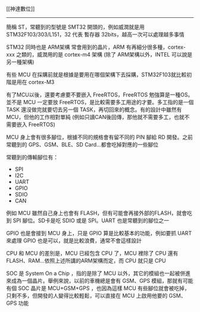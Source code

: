 [[神達數位]]

---

簡稱 ST，常聽到的型號是 SMT32 開頭的，例如威潤就是用 STM32F103/303/L151，32 代表 暫存器 32bits，越高一次可以處理越多事情

STM32 同時也是 ARM架構 常會用到的晶片，ARM 有再細分很多種，cortex-xxx 之類的，威潤用的是 cortex-m4 架構 (除了 ARM架構以外，INTEL 可以說是另一種架構)

有些 MCU 在採購前就是根據是要用在哪個架構下去採購，STM32F103就比較初階是用在 cortex-M3

有了MCU以後，還要考慮要不要嵌入 FreeRTOS，FreeRTOS 勉強算是一種OS。並不是 MCU 一定要放 FreeRTOS，是比較需要多工用途的才要。多工指的是一個 TASK 還沒做完就要切去另一個 TASK，再切回來的概念。有的設計中雖然有MCU，但他的工作相對單純 (例如只讀CAN後回傳，那他就不需要多工，也就不需要嵌入 FreeRTOS)

MCU 身上會有很多腳位，根據不同的規格會有留不同的 PIN 腳給 RD 開發。之前常聽到的 GPS、GSM、BLE、SD Card…都會吃掉對應的一些腳位

常聽到的傳輸腳位有：
- SPI
- I2C
- UART
- GPIO
- SDIO
- CAN

例如 MCU 雖然自己身上也會有 FLASH，但有可能會再接外部的FLASH，就會吃到 SPI 腳位。SD卡是吃 SDIO 或是 SPI。UART 也是常聽到的腳位之一

GPIO 也是會接到 MCU 身上，只是 GPIO 算是比較基本的功能，例如要抓 UART 來處理 GPIO 也是可以，就是比較浪費，通常不會這樣設計

CPU 和 MCU 的差別是，MCU 已經包含 CPU 了，MCU 裡除了 CPU 還有 FLASH、RAM…依照上述所講的ARM架構而定，而 CPU 就只是 CPU

SOC 是 System On a Chip ，指的是除了 MCU 以外，其它的模組也一起被併進來成為一個晶片。舉例來說，以前的車機總是會有 GSM、GPS 模組，那就有可能有個 SOC 晶片是 MCU+GSM+GPS ，也因為這樣 MCU 有些腳位就會被吃掉，只剩不多，但開發的人變得比較輕鬆，可以直接在 MCU 上啟用他要的 GSM、GPS 功能

